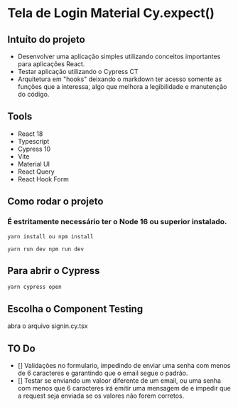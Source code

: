 # Tela de Login Material Cy.expect()

## Intuíto do projeto
- Desenvolver uma aplicação simples utilizando conceitos importantes para aplicações React.
- Testar aplicação utilizando o Cypress CT
- Arquitetura em "hooks" deixando o markdown ter acesso somente as funções que  a interessa, algo que melhora a legibilidade e manutenção do código.

## Tools

- React 18 
- Typescript
- Cypress 10
- Vite
- Material UI
- React Query
- React Hook Form


## Como rodar o projeto

### É estritamente necessário ter o Node 16 ou superior instalado.
`yarn install ou npm install`

`yarn run dev npm run dev`

## Para abrir o Cypress 

`yarn cypress open`

## Escolha o Component Testing 
abra o arquivo signin.cy.tsx

## TO Do
- [] Validações no formulario, impedindo de enviar uma senha com menos de 6 caracteres e garantindo que o email segue o padrão.
- [] Testar se enviando um valoor diferente de um email, ou uma senha com menos que 6 caracteres irá emitir uma mensagem de e impedir que a request seja enviada se os valores não forem corretos.